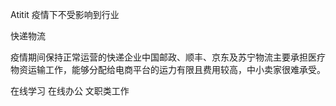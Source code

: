 Atitit 疫情下不受影响到行业

快递物流

疫情期间保持正常运营的快递企业中国邮政、顺丰、京东及苏宁物流主要承担医疗物资运输工作，能够分配给电商平台的运力有限且费用较高，中小卖家很难承受。

在线学习 在线办公 文职类工作

